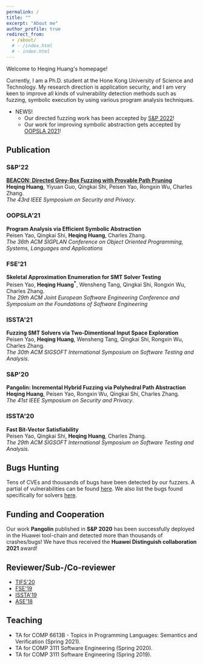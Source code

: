 ```yaml
---
permalink: /
title: ""
excerpt: "About me"
author_profile: true
redirect_from: 
  - /about/
  # - /index.html
  # - index.html
---
```


Welcome to Heqing Huang's homepage!

Currently, I am a Ph.D. student at the Hone Kong University of Science and Technology.
My research direction is application security, and I am very keen to improve all kinds of vulnerability detection methods such as fuzzing, symbolic execution by using various program analysis techniques. 


* NEWS!  
  * Our directed fuzzing work has been accepted by [S&P 2022](https://www.ieee-security.org/TC/SP2022/index.html)!
  * Our work for improving symbolic abstraction gets accepted by [OOPSLA 2021](https://2021.splashcon.org/track/splash-2021-oopsla)!


## Publication
### S&P'22
[**BEACON: Directed Grey-Box Fuzzing with Provable Path Pruning**](https://5hadowblad3.github.io/files/Oakland22-Beacon.pdf)  
**Heqing Huang**, Yiyuan Guo, Qingkai Shi, Peisen Yao, Rongxin Wu, Charles Zhang.  
*The 43rd IEEE Symposium on Security and Privacy*.  
<!-- **[Acceptance rate: 24.5% (97/396)]** -->
<!-- [[PDF]]()  [[bib]]()  [[Artifacts]]() -->
<!-- [[PDF]](https://5hadowblad3.github.io/files/Oakland22-Beacon.pdf)    -->

### OOPSLA'21 
**Program Analysis via Efficient Symbolic Abstraction**  
Peisen Yao, Qingkai Shi, **Heqing Huang**, Charles Zhang.  
*The 36th ACM SIGPLAN Conference on Object Oriented Programming, Systems, Languages and Applications*

### FSE'21 
**Skeletal Approximation Enumeration for SMT Solver Testing**  
Peisen Yao, **Heqing Huang<sup>\*</sup>**, Wensheng Tang, Qingkai Shi, Rongxin Wu, Charles Zhang.  
*The 29th ACM Joint European Software Engineering Conference and Symposium on the Foundations of Software Engineering*

### ISSTA'21 
**Fuzzing SMT Solvers via Two-Dimentional Input Space Exploration**  
Peisen Yao, **Heqing Huang**, Wensheng Tang, Qingkai Shi, Rongxin Wu, Charles Zhang.  
*The 30th ACM SIGSOFT International Symposium on Software Testing and Analysis*.

### S&P'20
**Pangolin: Incremental Hybrid Fuzzing via Polyhedral Path Abstraction**  
**Heqing Huang**, Peisen Yao, Rongxin Wu, Qingkai Shi, Charles Zhang.  
*The 41st IEEE Symposium on Security and Privacy*.
<!-- **[Acceptance rate: 24.5% (97/396)]** -->
<!-- [[PDF]]()  [[bib]]()  [[Artifacts]]() -->

### ISSTA'20 
**Fast Bit-Vector Satisfiability**  
Peisen Yao, Qingkai Shi, **Heqing Huang**, Charles Zhang.  
*The 29th ACM SIGSOFT International Symposium on Software Testing and Analysis*.  


## Bugs Hunting
Tens of CVEs and thousands of bugs have been detected by our fuzzers.
A partial of vulnerabilities can be found [here](https://outstanding-hydrogen-2d1.notion.site/Trophies-aef45e1245a64528bd8ec111b475e03b).
We also list the bugs found specifically for solvers [here](https://smtfuzz.github.io).

## Funding and Cooperation
Our work **Pangolin** published in **S&P 2020** has been successfully deployed in the Huawei tool-chain
and detected more than thousands of crashes/bugs!
We have thus received the **Huawei Distinguish collaboration 2021** award!

## Reviewer/Sub-/Co-reviewer
* [TIFS'20](https://ieeexplore.ieee.org/xpl/RecentIssue.jsp?punumber=10206)
* [FSE'19](https://esec-fse19.ut.ee/calls/research-papers/)
* [ISSTA'19](https://conf.researchr.org/home/issta-2019) 
* [ASE'18](http://www.ase2018.com)


## Teaching
* TA for COMP 6613B - Topics in Programming Languages: Semantics and Verification (Spring 2021).
* TA for COMP 3111 Software Engineering (Spring 2020).
* TA for COMP 3111 Software Engineering (Spring 2019).
